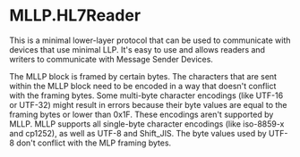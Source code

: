 <h1>MLLP.HL7Reader</h1>
<P>
This is a minimal lower-layer protocol that can be used to communicate with devices that use minimal LLP. It's easy to use and allows readers and writers to communicate with Message Sender Devices.
</P>

<P>
The MLLP block is framed by certain bytes. The characters that are sent within the MLLP block need to be encoded in a way that doesn't conflict with the framing bytes. Some multi-byte character encodings (like UTF-16 or UTF-32) might result in errors because their byte values are equal to the framing bytes or lower than 0x1F. These encodings aren't supported by MLLP. MLLP supports all single-byte character encodings (like iso-8859-x and cp1252), as well as UTF-8 and Shift_JIS. The byte values used by UTF-8 don't conflict with the MLP framing bytes.
  </P>
